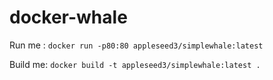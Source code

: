 # docker-whale

Run me : `docker run -p80:80 appleseed3/simplewhale:latest`

Build me: `docker build -t appleseed3/simplewhale:latest .`
